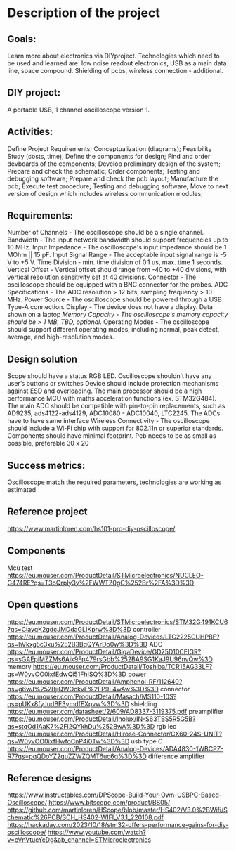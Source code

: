 # Description of the project

## Goals:
Learn more about electronics via DIYproject. Technologies which need to be used and learned are: low noise readout electronics, USB as a main data line, space compound. Shielding of pcbs,  wireless connection - additional.

## DIY project:
A portable USB, 1 channel oscilloscope version 1. 

## Activities:
Define Project Requirements;
Conceptualization (diagrams);
Feasibility Study (costs, time);
Define the components for design;
Find and order devboards of the components;
Develop preliminary design of the system;
Prepare and check the schematic;
Order components;
Testing and debugging software;
Prepare and check the pcb layout;
Manufacture the pcb;
Execute test procedure;
Testing and debugging software;
Move to next version of design which includes wireless communication modules;

## Requirements: 
Number of Channels - The oscilloscope should be a single channel.
Bandwidth - The input network bandwidth should support frequencies up to 10 MHz.
Input Impedance - The oscilloscope's input impedance should be 1 MOhm || 15 pF.
Input Signal Range - The acceptable input signal range is -5 V to +5 V.
Time Division -  min. time division of 0.1 us,  max. time 1 seconds.
Vertical Offset - Vertical offset should range from -40 to +40 divisions, with vertical resolution sensitivity set at 40 divisions.
Connector - The oscilloscope should be equipped with a BNC connector for the probes.
ADC Specifications - The ADC resolution > 12 bits, sampling frequency > 10 MHz.
Power Source - The oscilloscope should be powered through a USB Type-A connection.
Display - The device does not have a display. Data shown on a laptop
*Memory Capacity - The oscilloscope's memory capacity should be > 1 MB, TBD, optional*.
Operating Modes - The oscilloscope should support different operating modes, including normal, peak detect, average, and high-resolution modes.


## Design solution
Scope should have a status RGB LED.
Oscilloscope shouldn’t have any user’s buttons or switches
Device should include protection mechanisms against ESD and overloading.
The main processor should be a high performance MCU with maths acceleration functions (ex. STM32G484).
The main ADC should be compatible with pin-to-pin replacements, such as AD9235, ads4122-ads4129, ADC10080 - ADC10040, LTC2245. The ADCs have to have same interface 
Wireless Connectivity - The oscilloscope should include a Wi-Fi chip with support for 802.11n or superior standards.
Components should have minimal footprint.
Pcb needs to be as small as possible, preferable 30 x 20


## Success metrics:
Oscilloscope match the required parameters, technologies are working as estimated


## Reference project
https://www.martinloren.com/hs101-pro-diy-oscilloscope/ 


## Components
Mcu test  
https://eu.mouser.com/ProductDetail/STMicroelectronics/NUCLEO-G474RE?qs=T3oQrply3y%2FWWTZ0gC%252Br%2FA%3D%3D 


## Open questions
https://eu.mouser.com/ProductDetail/STMicroelectronics/STM32G491KCU6?qs=CiayqK2gdcJMDdaGLIKprw%3D%3D controller
https://eu.mouser.com/ProductDetail/Analog-Devices/LTC2225CUHPBF?qs=hVkxg5c3xu%252B3BqQYArDo0w%3D%3D ADC
https://eu.mouser.com/ProductDetail/GigaDevice/GD25D10CEIGR?qs=sGAEpiMZZMs6Aik9Fp479rsGbb%252BA9SG1KaJ9U96nvQw%3D memory
https://eu.mouser.com/ProductDetail/Toshiba/TCR15AG33LF?qs=W0yvOO0ixfEdwQi51FhISQ%3D%3D power
https://eu.mouser.com/ProductDetail/Amphenol-RF/112640?qs=g6wJ%252BjiQWOckvE%2FP9L4wAw%3D%3D connector
https://eu.mouser.com/ProductDetail/Masach/MS110-10S?qs=pUKx8fyJudBF3ymdfEXpvw%3D%3D shielding
https://eu.mouser.com/datasheet/2/609/AD8337-3119375.pdf preamplifier
https://eu.mouser.com/ProductDetail/Inolux/IN-S63TBS5R5G5B?qs=stqOd1AaK7%2Fi2QYkhDu%252BwA%3D%3D rgb led
https://eu.mouser.com/ProductDetail/Hirose-Connector/CX60-24S-UNIT?qs=W0yvOO0ixfHwfoCnP4i0Tw%3D%3D usb type C
https://eu.mouser.com/ProductDetail/Analog-Devices/ADA4830-1WBCPZ-R7?qs=pqQDoYZ2quZZWZQMT6uc6g%3D%3D difference amplifier

## Reference designs
https://www.instructables.com/DPScope-Build-Your-Own-USBPC-Based-Oscilloscope/
https://www.bitscope.com/product/BS05/ 
https://github.com/martinloren/HScope/blob/master/HS402/V3.0%2BWifi/Schematic%26PCB/SCH_HS402-WIFI_V3.1_220108.pdf 
https://hackaday.com/2023/10/18/stm32-offers-performance-gains-for-diy-oscilloscope/ 
https://www.youtube.com/watch?v=cVnVtucYcDg&ab_channel=STMicroelectronics 